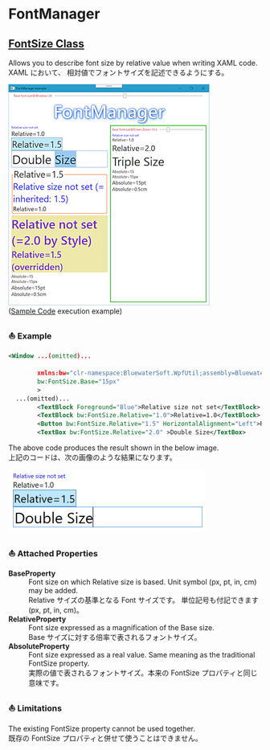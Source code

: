 # FontManager
## [FontSize Class](./FontManager/FontSize.cs)
Allows you to describe font size by relative value when writing XAML code.  
XAML において、 相対値でフォントサイズを記述できるようにする。

<a href="./images/fig01.png" target="_blank"><img src="./images/fig01s.png" /></a>  
([Sample Code](./SampleCore3) execution example)

### :boat: __Example__

```XML
<Window ...(omitted)...
        
        xmlns:bw="clr-namespace:BluewaterSoft.WpfUtil;assembly=BluewaterSoft.WpfUtil.FontManager"
        bw:FontSize.Base="15px"
        >
  ...(omitted)...
        <TextBlock Foreground="Blue">Relative size not set</TextBlock>
        <TextBlock bw:FontSize.Relative="1.0">Relative=1.0</TextBlock>
        <Button bw:FontSize.Relative="1.5" HorizontalAlignment="Left">Relative=1.5</Button>
        <TextBox bw:FontSize.Relative="2.0" >Double Size</TextBox>
```

The above code produces the result shown in the below image.  
上記のコードは、次の画像のような結果になります。

<img src="./images/fig02.png" />

### :boat: __Attached Properties__

<dl>
  <dt><strong>BaseProperty</strong></dt>
  <dd>Font size on which Relative size is based. Unit symbol (px, pt, in, cm) may be added.<br />
  Relative サイズの基準となる Font サイズです。 単位記号も付記できます (px, pt, in, cm)。</dd>

  <dt><strong>RelativeProperty</strong></dt>
  <dd>Font size expressed as a magnification of the Base size.<br />
  Base サイズに対する倍率で表されるフォントサイズ。</dd>

  <dt><strong>AbsoluteProperty</strong></dt>
  <dd>Font size expressed as a real value. Same meaning as the traditional FontSize property.<br />
  実際の値で表されるフォントサイズ。本来の FontSize プロパティと同じ意味です。</dd>
</dl>

### :boat: __Limitations__

The existing FontSize property cannot be used together.  
既存の FontSize プロパティと併せて使うことはできません。
